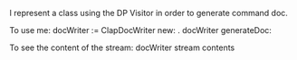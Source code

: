 I represent a class using the DP Visitor in order to generate command doc.

To use me:
	docWriter := ClapDocWriter new: <aStream>.
	docWriter generateDoc: <aCommand>
	
To see the content of the stream:
	docWriter stream contents